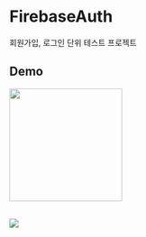 # FirebaseAuth
회원가입, 로그인 단위 테스트 프로젝트

## Demo
<img src="https://user-images.githubusercontent.com/47443884/149465859-1d8121d7-0bfe-44b3-9168-90837747820f.gif" width="200px"><br>
<br>

<img src="https://user-images.githubusercontent.com/47443884/149466916-a4a7205a-4fbd-4ea9-9467-c1aace179bee.png"><br>
<br>

